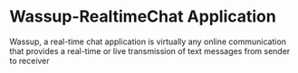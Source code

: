 # Wassup-RealtimeChat Application
Wassup, a real-time chat application is virtually any online communication that provides a real-time or live transmission of text messages from sender to receiver

